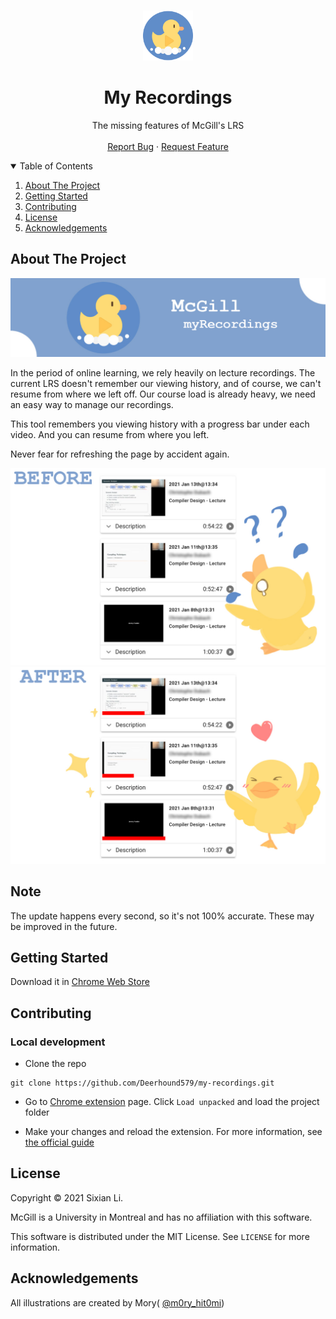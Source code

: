<!--
Template taken from
https://github.com/othneildrew/Best-README-Template/blob/master/README.md
-->
<!-- PROJECT LOGO -->

<br />
<p align="center">
  <a href="https://github.com/Deerhound579/my-recordings/images/logo.png">
    <img src="images/logo.png" alt="Logo" width="80" height="80">
  </a>

  <h1 align="center">My Recordings</h1>

  <p align="center">
    The missing features of McGill's LRS
    <br />
    <br />
    <a href="https://github.com/Deerhound579/my-recordings/issues">Report Bug</a>
    ·
    <a href="https://github.com/Deerhound579/my-recordings/issues">Request Feature</a>
  </p>
</p>

<!-- TABLE OF CONTENTS -->
<details open="open">
  <summary>Table of Contents</summary>
  <ol>
    <li>
      <a href="#about-the-project">About The Project</a>
    </li>
    <li>
      <a href="#getting-started">Getting Started</a>
    </li>
    <li><a href="#contributing">Contributing</a></li>
    <li><a href="#license">License</a></li>
    <li><a href="#acknowledgements">Acknowledgements</a></li>
  </ol>
</details>

<!-- ABOUT THE PROJECT -->

## About The Project

![banner](./images/banner.jpg)

In the period of online learning, we rely heavily on lecture recordings. The
current LRS doesn't remember our viewing history, and of course, we can't resume
from where we left off. Our course load is already heavy, we need an easy way to
manage our recordings.

This tool remembers you viewing history with a progress bar under each video.
And you can resume from where you left.

Never fear for refreshing the page by accident again.

![before](images/before.jpg) ![after](images/after.jpg)

<!-- Reminder -->

## Note

The update happens every second, so it's not 100% accurate.
These may be improved in the future.

<!-- GETTING STARTED -->

## Getting Started

Download it in [Chrome Web Store](https://chrome.google.com/webstore/detail/my-recordings/jbgkkonlpjfngadnpglnkcahkjnmffdf)

<!-- CONTRIBUTING -->

## Contributing

### Local development

- Clone the repo

```
git clone https://github.com/Deerhound579/my-recordings.git
```

- Go to [Chrome extension](chrome://extensions/) page. Click `Load unpacked` and
  load the project folder

- Make your changes and reload the extension. For more information, see
  [the official guide](https://developer.chrome.com/docs/extensions/mv2/getstarted/)

<!-- LICENSE -->

## License

Copyright © 2021 Sixian Li.

McGill is a University in Montreal and has no affiliation with this software.

This software is distributed under the MIT License. See `LICENSE` for more
information.

## Acknowledgements

All illustrations are created by Mory(
[@m0ry_hit0mi](https://www.instagram.com/m0ry_hit0mi/?r=nametag))
